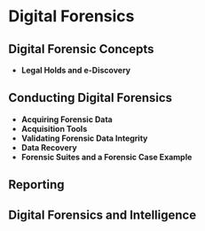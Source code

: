 


# Digital Forensics
## Digital Forensic Concepts
* **Legal Holds and e-Discovery**
## Conducting Digital Forensics
* **Acquiring Forensic Data**
* **Acquisition Tools**
* **Validating Forensic Data Integrity**
* **Data Recovery**
* **Forensic Suites and a Forensic Case Example**
## Reporting
## Digital Forensics and Intelligence
